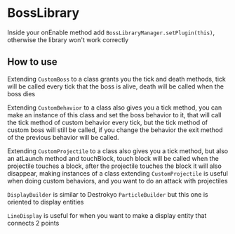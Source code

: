 # BossLibrary

Inside your onEnable method add `BossLibraryManager.setPlugin(this)`, otherwise the library won't work correctly

## How to use

Extending `CustomBoss` to a class grants you the tick and death methods, tick will be called every tick that the boss is alive, death will be called when the boss dies

Extending `CustomBehavior` to a class also gives you a tick method, you can make an instance of this class and set the boss behavior to it, that will call the tick method of custom behavior
every tick, but the tick method of custom boss will still be called, if you change the behavior the exit method of the previous behavior will be called.

Extending `CustomProjectile` to a class also gives you a tick method, but also an atLaunch method and touchBlock, touch block will be called when the projectile touches a block,
after the projectile touches the block it will also disappear, making instances of a class extending `CustomProjectile` is useful when doing custom behaviors, and you want to do an attack
with projectiles

`DisplayBuilder` is similar to Destrokyo `ParticleBuilder` but this one is oriented to display entities

`LineDisplay` is useful for when you want to make a display entity that connects 2 points